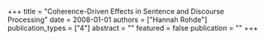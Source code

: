 +++
title = "Coherence-Driven Effects in Sentence and Discourse Processing"
date = 2008-01-01
authors = ["Hannah Rohde"]
publication_types = ["4"]
abstract = ""
featured = false
publication = ""
+++

